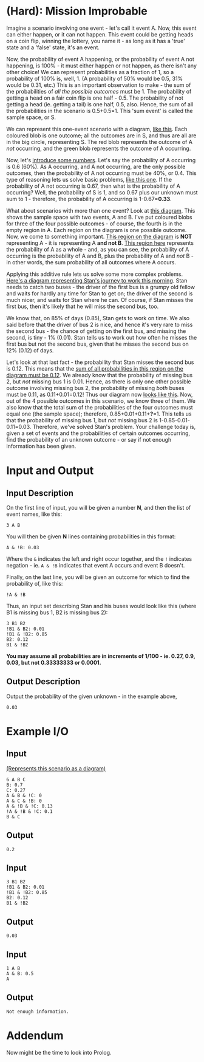 # **(Hard)**: Mission Improbable

Imagine a scenario involving one event - let's call it event A. Now, this event can either happen, or it can not happen. This event could be getting heads on a coin flip, winning the lottery, you name it - as long as it has a 'true' state and a 'false' state, it's an event.

Now, the probability of event A happening, or the probability of event A not happening, is 100% - it must either happen or not happen, as there isn't any other choice! We can represent probabilities as a fraction of 1, so a probability of 100% is, well, 1. (A probability of 50% would be 0.5, 31% would be 0.31, etc.) This is an important observation to make - the sum of the probabilities of *all the possible outcomes* must be 1. The probability of getting a head on a fair coin flip is one half - 0.5. The probability of not getting a head (ie. getting a tail) is one half, 0.5, also. Hence, the sum of all the probabilities in the scenario is 0.5+0.5=1. This 'sum event' is called the sample space, or S.

We can represent this one-event scenario with a diagram, [like this](http://i.imgur.com/qwmIb6E.png). Each coloured blob is one outcome; all the outcomes are in S, and thus are all are in the big circle, representing S. The red blob represents the outcome of A *not* occurring, and the green blob represents the outcome of A occurring.

Now, let's [introduce some numbers](http://i.imgur.com/avK6iUQ.png). Let's say the probability of A occurring is 0.6 (60%). As A occurring, and A not occurring, are the only possible outcomes, then the probability of A not occurring must be 40%, or 0.4. This type of reasoning lets us solve basic problems, [like this one](http://i.imgur.com/buH6RQn.png). If the probability of A not occurring is 0.67, then what is the probability of A occurring? Well, the probability of S is 1, and so 0.67 plus our unknown must sum to 1 - therefore, the probability of A occurring is 1-0.67=**0.33**.

What about scenarios with more than one event? Look at [this diagram](http://i.imgur.com/xTxM2eV.png). This shows the sample space with two events, A and B. I've put coloured blobs for three of the four possible outcomes - of course, the fourth is in the empty region in A. Each region on the diagram is one possible outcome. Now, we come to something important. [This region on the diagram](http://i.imgur.com/xi0MNZ6.png) is **NOT** representing A - it is representing A **and not B**. [This region here](http://i.imgur.com/GJhGvs5.png) represents the probability of A as a whole - and, as you can see, the probability of A occurring is the probability of A and B, plus the probability of A and *not* B - in other words, the sum probability of all outcomes where A occurs.

Applying this additive rule lets us solve some more complex problems. [Here's a diagram representing Stan's journey to work this morning](http://i.imgur.com/eyQnbyk.png). Stan needs to catch two buses - the driver of the first bus is a grumpy old fellow and waits for hardly any time for Stan to get on; the driver of the second is much nicer, and waits for Stan where he can. Of course, if Stan misses the first bus, then it's likely that he will miss the second bus, too.

We know that, on 85% of days (0.85), Stan gets to work on time. We also said before that the driver of bus 2 is nice, and hence it's very rare to miss the second bus - the chance of getting on the first bus, and missing the second, is tiny - 1% (0.01). Stan tells us to work out how often he misses the first bus but not the second bus, given that he misses the second bus on 12% (0.12) of days.

Let's look at that last fact - the probability that Stan misses the second bus is 0.12. This means that the [sum of all probabilities in this region on the diagram must be 0.12](http://i.imgur.com/p9XM9uo.png). We already know that the probability of missing bus 2, but *not* missing bus 1 is 0.01. Hence, as there is only one other possible outcome involving missing bus 2, the probability of missing *both* buses must be 0.11, as 0.11+0.01=0.12! Thus our diagram now [looks like this](http://i.imgur.com/PqO8HI1.png). Now, out of the 4 possible outcomes in this scenario, we know three of them. We also know that the total sum of the probabilities of the four outcomes must equal one (the sample space); therefore, 0.85+0.01+0.11+**?**=1. This tells us that the probability of missing bus 1, but *not* missing bus 2 is 1-0.85-0.01-0.11=0.03. Therefore, we've solved Stan's problem. Your challenge today is, given a set of events and the probabilities of certain outcomes occurring, find the probability of an unknown outcome - or say if not enough information has been given.

# Input and Output

## Input Description

On the first line of input, you will be given a number **N**, and then the list of event names, like this:

    3 A B

You will then be given **N** lines containing probabilities in this format:

    A & !B: 0.03

Where the `&` indicates the left and right occur together, and the `!` indicates negation - ie. `A & !B` indicates that event A occurs and event B doesn't.

Finally, on the last line, you will be given an outcome for which to find the probability of, like this:

    !A & !B

Thus, an input set describing Stan and his buses would look like this (where B1 is missing bus 1, B2 is missing bus 2):

    3 B1 B2
    !B1 & B2: 0.01
    !B1 & !B2: 0.85
    B2: 0.12
    B1 & !B2

**You may assume all probabilities are in increments of 1/100 - ie. 0.27, 0.9, 0.03, but not 0.33333333 or 0.0001.**

## Output Description

Output the probability of the given unknown - in the example above,

    0.03

# Example I/O

## Input

[(Represents this scenario as a diagram)](http://i.imgur.com/720vIok.png)

    6 A B C
    B: 0.7
    C: 0.27
    A & B & !C: 0
    A & C & !B: 0
    A & !B & !C: 0.13
    !A & !B & !C: 0.1
    B & C

## Output

    0.2

## Input

    3 B1 B2
    !B1 & B2: 0.01
    !B1 & !B2: 0.85
    B2: 0.12
    B1 & !B2

## Output

    0.03

## Input

    1 A B
    A & B: 0.5
    A

## Output

    Not enough information.

# Addendum

Now might be the time to look into Prolog.